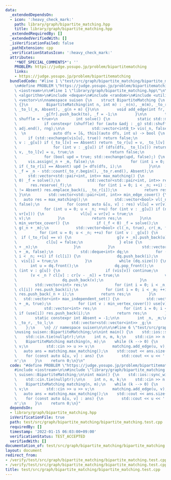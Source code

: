 ```yaml
---
data:
  _extendedDependsOn:
  - icon: ':heavy_check_mark:'
    path: library/graph/bipartite_matching.hpp
    title: library/graph/bipartite_matching.hpp
  _extendedRequiredBy: []
  _extendedVerifiedWith: []
  _isVerificationFailed: false
  _pathExtension: cpp
  _verificationStatusIcon: ':heavy_check_mark:'
  attributes:
    '*NOT_SPECIAL_COMMENTS*': ''
    PROBLEM: https://judge.yosupo.jp/problem/bipartitematching
    links:
    - https://judge.yosupo.jp/problem/bipartitematching
  bundledCode: "#line 1 \"test/src/graph/bipartite_matching/bipartite_matching.test.cpp\"\
    \n#define PROBLEM \"https://judge.yosupo.jp/problem/bipartitematching\"\n\n#include\
    \ <iostream>\n\n#line 1 \"library/graph/bipartite_matching.hpp\"\n\n\n\n#include\
    \ <algorithm>\n#include <deque>\n#include <random>\n#include <utility>\n#include\
    \ <vector>\n\nnamespace suisen {\n    struct BipartiteMatching {\n        BipartiteMatching()\
    \ {}\n        BipartiteMatching(int n, int m) : _n(n), _m(m), _to_r(_n, Absent),\
    \ _to_l(_m, Absent), _g(n + m) {}\n\n        void add_edge(int fr, int to) {\n\
    \            _g[fr].push_back(to), _f = -1;\n        }\n\n        template <bool\
    \ shuffle = true>\n        int solve() {\n            static std::mt19937 rng(std::random_device{}());\n\
    \            if constexpr (shuffle) for (auto &adj : _g) std::shuffle(adj.begin(),\
    \ adj.end(), rng);\n\n            std::vector<int8_t> vis(_n, false);\n      \
    \  \n            auto dfs = [&, this](auto dfs, int u) -> bool {\n           \
    \     if (std::exchange(vis[u], true)) return false;\n                for (int\
    \ v : _g[u]) if (_to_l[v] == Absent) return _to_r[u] = v, _to_l[v] = u, true;\n\
    \                for (int v : _g[u]) if (dfs(dfs, _to_l[v])) return _to_r[u] =\
    \ v, _to_l[v] = u, true;\n                return false;\n            };\n    \n\
    \            for (bool upd = true; std::exchange(upd, false);) {\n           \
    \     vis.assign(_n + _m, false);\n                for (int i = 0; i < _n; ++i)\
    \ if (_to_r[i] == Absent) upd |= dfs(dfs, i);\n            }\n\n            return\
    \ _f = _n - std::count(_to_r.begin(), _to_r.end(), Absent);\n        }\n\n   \
    \     std::vector<std::pair<int, int>> max_matching() {\n            if (_f <\
    \ 0) _f = solve();\n            std::vector<std::pair<int, int>> res;\n      \
    \      res.reserve(_f);\n            for (int i = 0; i < _n; ++i) if (_to_r[i]\
    \ != Absent) res.emplace_back(i, _to_r[i]);\n            return res;\n       \
    \ }\n\n        std::vector<std::pair<int, int>> min_edge_cover() {\n         \
    \   auto res = max_matching();\n            std::vector<bool> vl(_n, false), vr(_n,\
    \ false);\n            for (const auto &[u, v] : res) vl[u] = vr[v] = true;\n\
    \            for (int u = 0; u < _n; ++u) for (int v : _g[u]) if (not (vl[u] and\
    \ vr[v])) {\n                vl[u] = vr[v] = true;\n                res.emplace_back(u,\
    \ v);\n            }\n            return res;\n        }\n\n        std::vector<int>\
    \ min_vertex_cover() {\n            if (_f < 0) _f = solve();\n            std::vector<std::vector<int>>\
    \ g(_n + _m);\n            std::vector<bool> cl(_n, true), cr(_m, false);\n  \
    \          for (int u = 0; u < _n; ++u) for (int v : _g[u]) {\n              \
    \  if (_to_r[u] == v) {\n                    g[v + _n].push_back(u);\n       \
    \             cl[u] = false;\n                } else {\n                    g[u].push_back(v\
    \ + _n);\n                }\n            }\n            std::vector<bool> vis(_n\
    \ + _m, false);\n            std::deque<int> dq;\n            for (int i = 0;\
    \ i < _n; ++i) if (cl[i]) {\n                dq.push_back(i);\n              \
    \  vis[i] = true;\n            }\n            while (dq.size()) {\n          \
    \      int u = dq.front();\n                dq.pop_front();\n                for\
    \ (int v : g[u]) {\n                    if (vis[v]) continue;\n              \
    \      (v < _n ? cl[v] : cr[v - _n]) = true;\n                    vis[v] = true;\n\
    \                    dq.push_back(v);\n                }\n            }\n    \
    \        std::vector<int> res;\n            for (int i = 0; i < _n; ++i) if (not\
    \ cl[i]) res.push_back(i);\n            for (int i = 0; i < _m; ++i) if (cr[i])\
    \ res.push_back(_n + i);\n            return res;\n        }\n        \n     \
    \   std::vector<int> max_independent_set() {\n            std::vector<bool> use(_n\
    \ + _m, true);\n            for (int v : min_vertex_cover()) use[v] = false;\n\
    \            std::vector<int> res;\n            for (int i = 0; i < _n + _m; ++i)\
    \ if (use[i]) res.push_back(i);\n            return res;\n        }\n\n    private:\n\
    \        static constexpr int Absent = -1;\n\n        int _n, _m;\n        std::vector<int>\
    \ _to_r, _to_l;\n        std::vector<std::vector<int>> _g;\n        int _f = 0;\n\
    \    };\n    \n} // namespace suisen\n\n\n\n#line 6 \"test/src/graph/bipartite_matching/bipartite_matching.test.cpp\"\
    \nusing suisen::BipartiteMatching;\n\nint main() {\n    std::ios::sync_with_stdio(false);\n\
    \    std::cin.tie(nullptr);\n\n    int n, m, k;\n    std::cin >> n >> m >> k;\n\
    \    BipartiteMatching matching(n, m);\n    while (k --> 0) {\n        int u,\
    \ v;\n        std::cin >> u >> v;\n        matching.add_edge(u, v);\n    }\n \
    \   auto ans = matching.max_matching();\n    std::cout << ans.size() << '\\n';\n\
    \    for (const auto &[u, v] : ans) {\n        std::cout << u << ' ' << v << '\\\
    n';\n    }\n    return 0;\n}\n"
  code: "#define PROBLEM \"https://judge.yosupo.jp/problem/bipartitematching\"\n\n\
    #include <iostream>\n\n#include \"library/graph/bipartite_matching.hpp\"\nusing\
    \ suisen::BipartiteMatching;\n\nint main() {\n    std::ios::sync_with_stdio(false);\n\
    \    std::cin.tie(nullptr);\n\n    int n, m, k;\n    std::cin >> n >> m >> k;\n\
    \    BipartiteMatching matching(n, m);\n    while (k --> 0) {\n        int u,\
    \ v;\n        std::cin >> u >> v;\n        matching.add_edge(u, v);\n    }\n \
    \   auto ans = matching.max_matching();\n    std::cout << ans.size() << '\\n';\n\
    \    for (const auto &[u, v] : ans) {\n        std::cout << u << ' ' << v << '\\\
    n';\n    }\n    return 0;\n}"
  dependsOn:
  - library/graph/bipartite_matching.hpp
  isVerificationFile: true
  path: test/src/graph/bipartite_matching/bipartite_matching.test.cpp
  requiredBy: []
  timestamp: '2022-01-15 06:03:00+09:00'
  verificationStatus: TEST_ACCEPTED
  verifiedWith: []
documentation_of: test/src/graph/bipartite_matching/bipartite_matching.test.cpp
layout: document
redirect_from:
- /verify/test/src/graph/bipartite_matching/bipartite_matching.test.cpp
- /verify/test/src/graph/bipartite_matching/bipartite_matching.test.cpp.html
title: test/src/graph/bipartite_matching/bipartite_matching.test.cpp
---
```

